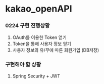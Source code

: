 # kakao_openAPI

### 0224 구현 진행상황
1. OAuth를 이용한 Token 얻기
2. Token을 통해 사용자 정보 얻기
3. 사용자 정보의 유/무에 따른 회원가입 (DB저장)

### 구현해야 할 상황
1. Spring Security + JWT 
